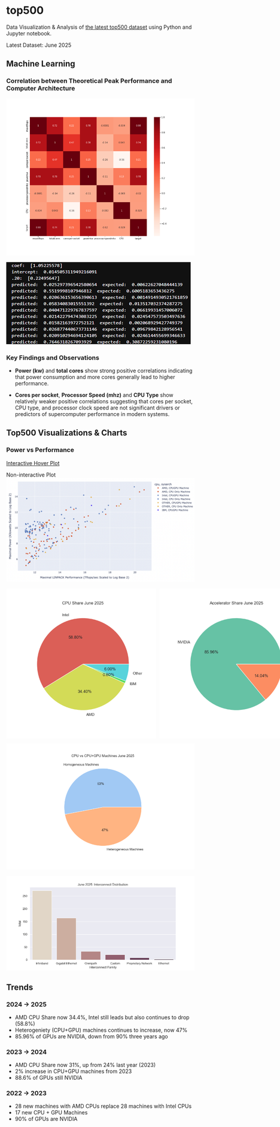 # top500 
Data Visualization & Analysis of [the latest top500 dataset](https://www.top500.org/lists/top500/) using Python and Jupyter notebook. 

Latest Dataset: June 2025

## Machine Learning  
### Correlation between Theoretical Peak Performance and Computer Architecture 
![Theoretical_Peak+Performance_Heatmap_of_Corr_Spring22](Visualizations/2022/Theoretical_Peak+Performance_Heatmap_of_Corr_Spring22.png)

![ML Predictions](Visualizations/2022/ML_Model_Predictions_Spring2022.png)

### Key Findings and Observations

* **Power (kw)** and **total cores** show strong positive correlations indicating that power consumption and more cores generally lead 
to higher performance.

* **Cores per socket**, **Processor Speed (mhz)**  and **CPU Type** show relatively weaker positive correlations suggesting that cores 
per socket, CPU type, and processor clock speed are not significant drivers or predictors of supercomputer performance in modern systems.

## Top500 Visualizations & Charts 

### Power vs Performance 
[Interactive Hover
Plot](http://htmlpreview.github.io/?https://github.com/tommygorham/top500/blob/main/InteractiveMachineInfoJune2025.html)

Non-interactive Plot  
<img src="https://github.com/tommygorham/top500/blob/main/Visualizations/2025/June2025powervsperformance.png" 
     alt="Power Vs Performance" width="765" />

<div style="display: flex; gap: 10px;">
  <img 
       src="https://github.com/tommygorham/top500/blob/main/Visualizations/2025/June2025CPUShare.png" 
       alt="CPU Share" width="400" />
  <img 
       src="https://github.com/tommygorham/top500/blob/main/Visualizations/2025/June2025GPUShare.png" 
       alt="GPU Share" width="400" />
</div>

<img src="https://github.com/tommygorham/top500/blob/main/Visualizations/2025/June2025heterogeneity.png" 
     alt="Heterogeneity" width="750" />

<img src="https://github.com/tommygorham/top500/blob/main/Visualizations/2025/June2025interconnects.png" 
     alt="Interconnects" width="750" />

## Trends 
### 2024 -> 2025 
* AMD CPU Share now 34.4%, Intel still leads but also continues to drop (58.8%)
* Heterogeniety (CPU+GPU) machines continues to increase, now 47% 
* 85.96% of GPUs are NVIDIA, down from 90% three years ago

### 2023 -> 2024 
* AMD CPU Share now 31%, up from 24% last year (2023) 
* 2% increase in CPU+GPU machines from 2023  
* 88.6% of GPUs still NVIDIA 

### 2022 -> 2023 
* 28 new machines with AMD CPUs replace 28 machines with Intel CPUs
* 17 new CPU + GPU Machines
* 90% of GPUs are NVIDIA
